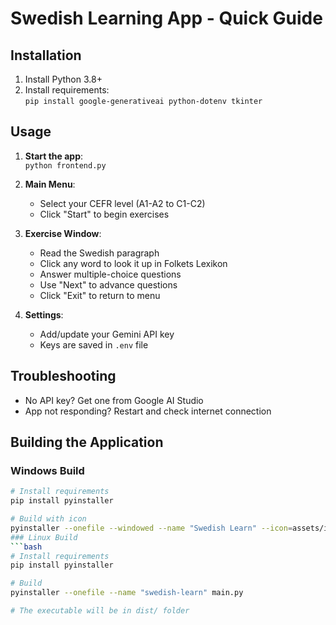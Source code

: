 # Swedish Learning App - Quick Guide

## Installation
1. Install Python 3.8+
2. Install requirements:  
   `pip install google-generativeai python-dotenv tkinter`

## Usage
1. **Start the app**:  
   `python frontend.py`

2. **Main Menu**:
   - Select your CEFR level (A1-A2 to C1-C2)
   - Click "Start" to begin exercises

3. **Exercise Window**:
   - Read the Swedish paragraph
   - Click any word to look it up in Folkets Lexikon
   - Answer multiple-choice questions
   - Use "Next" to advance questions
   - Click "Exit" to return to menu

4. **Settings**:
   - Add/update your Gemini API key
   - Keys are saved in `.env` file

## Troubleshooting
- No API key? Get one from Google AI Studio
- App not responding? Restart and check internet connection
## Building the Application

### Windows Build
```bash
# Install requirements
pip install pyinstaller

# Build with icon
pyinstaller --onefile --windowed --name "Swedish Learn" --icon=assets/icon.ico main.py
### Linux Build
```bash
# Install requirements
pip install pyinstaller

# Build
pyinstaller --onefile --name "swedish-learn" main.py

# The executable will be in dist/ folder